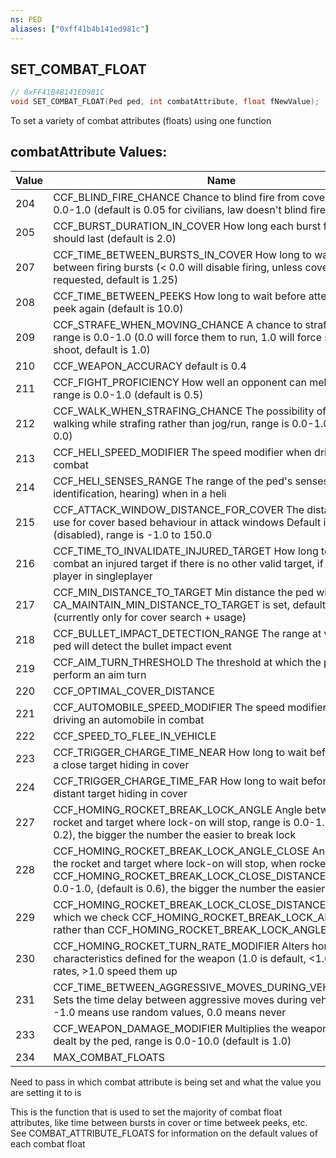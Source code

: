 ```yaml
---
ns: PED
aliases: ["0xff41b4b141ed981c"]
---
```

## SET_COMBAT_FLOAT

```c
// 0xFF41B4B141ED981C
void SET_COMBAT_FLOAT(Ped ped, int combatAttribute, float fNewValue);
```

To set a variety of combat attributes (floats) using one function

## combatAttribute Values:
| Value | Name |
| --- | --- |
| 204 | CCF_BLIND_FIRE_CHANCE Chance to blind fire from cover, range is 0.0-1.0 (default is 0.05 for civilians, law doesn't blind fire) |
| 205 | CCF_BURST_DURATION_IN_COVER How long each burst from cover should last (default is 2.0) |
| 207 | CCF_TIME_BETWEEN_BURSTS_IN_COVER How long to wait, in cover, between firing bursts (< 0.0 will disable firing, unless cover fire is requested, default is 1.25) |
| 208 | CCF_TIME_BETWEEN_PEEKS How long to wait before attempting to peek again (default is 10.0) |
| 209 | CCF_STRAFE_WHEN_MOVING_CHANCE A chance to strafe to cover, range is 0.0-1.0 (0.0 will force them to run, 1.0 will force strafe and shoot, default is 1.0) |
| 210 | CCF_WEAPON_ACCURACY default is 0.4 |
| 211 | CCF_FIGHT_PROFICIENCY How well an opponent can melee fight, range is 0.0-1.0 (default is 0.5) |
| 212 | CCF_WALK_WHEN_STRAFING_CHANCE The possibility of a ped walking while strafing rather than jog/run, range is 0.0-1.0 (default is 0.0) |
| 213 | CCF_HELI_SPEED_MODIFIER The speed modifier when driving a heli in combat |
| 214 | CCF_HELI_SENSES_RANGE The range of the ped's senses (sight, identification, hearing) when in a heli |
| 215 | CCF_ATTACK_WINDOW_DISTANCE_FOR_COVER The distance we'll use for cover based behaviour in attack windows Default is -1.0 (disabled), range is -1.0 to 150.0 |
| 216 | CCF_TIME_TO_INVALIDATE_INJURED_TARGET How long to stop combat an injured target if there is no other valid target, if target is player in singleplayer |
| 217 | CCF_MIN_DISTANCE_TO_TARGET Min distance the ped will use if CA_MAINTAIN_MIN_DISTANCE_TO_TARGET is set, default 5.0 (currently only for cover search + usage) |
| 218 | CCF_BULLET_IMPACT_DETECTION_RANGE The range at which the ped will detect the bullet impact event |
| 219 | CCF_AIM_TURN_THRESHOLD The threshold at which the ped will perform an aim turn |
| 220 | CCF_OPTIMAL_COVER_DISTANCE  |
| 221 | CCF_AUTOMOBILE_SPEED_MODIFIER The speed modifier when driving an automobile in combat |
| 222 | CCF_SPEED_TO_FLEE_IN_VEHICLE  |
| 223 | CCF_TRIGGER_CHARGE_TIME_NEAR How long to wait before charging a close target hiding in cover |
| 224 | CCF_TRIGGER_CHARGE_TIME_FAR How long to wait before charging a distant target hiding in cover |
| 227 | CCF_HOMING_ROCKET_BREAK_LOCK_ANGLE Angle between the rocket and target where lock-on will stop, range is 0.0-1.0, (default is 0.2), the bigger the number the easier to break lock |
| 228 | CCF_HOMING_ROCKET_BREAK_LOCK_ANGLE_CLOSE Angle between the rocket and target where lock-on will stop, when rocket is within CCF_HOMING_ROCKET_BREAK_LOCK_CLOSE_DISTANCE, range is 0.0-1.0, (default is 0.6), the bigger the number the easier to break lock |
| 229 | CCF_HOMING_ROCKET_BREAK_LOCK_CLOSE_DISTANCE Distance at which we check CCF_HOMING_ROCKET_BREAK_LOCK_ANGLE_CLOSE rather than CCF_HOMING_ROCKET_BREAK_LOCK_ANGLE |
| 230 | CCF_HOMING_ROCKET_TURN_RATE_MODIFIER Alters homing characteristics defined for the weapon (1.0 is default, <1.0 slow turn rates, >1.0 speed them up |
| 231 | CCF_TIME_BETWEEN_AGGRESSIVE_MOVES_DURING_VEHICLE_CHASE Sets the time delay between aggressive moves during vehicle chases. -1.0 means use random values, 0.0 means never |
| 233 | CCF_WEAPON_DAMAGE_MODIFIER Multiplies the weapon damage dealt by the ped, range is 0.0-10.0 (default is 1.0) |
| 234 | MAX_COMBAT_FLOATS |


Need to pass in which combat attribute is being set and what the value you are setting it to is

This is the function that is used to set the majority of combat float attributes, like time between bursts in cover or time betweek peeks, etc. See COMBAT_ATTRIBUTE_FLOATS for information on the default values of each combat float

